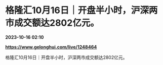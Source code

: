 # 格隆汇10月16日｜开盘半小时，沪深两市成交额达2802亿元。

**2023-10-16 02:10**

**https://www.gelonghui.com/live/1248464**

格隆汇10月16日｜开盘半小时，沪深两市成交额达2802亿元。